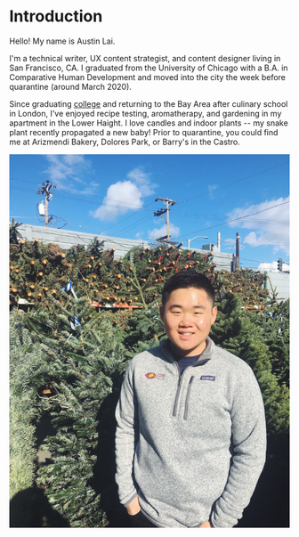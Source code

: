# Introduction

Hello! My name is Austin Lai.

I'm a technical writer, UX content strategist, and content designer living in San Francisco, CA. I graduated from the University of Chicago with a B.A. in Comparative Human Development and moved into the city the week before quarantine \(around March 2020\). 

Since graduating [college](https://collegeadmissions.uchicago.edu/uncommon-blog/adulting-in-college) and returning to the Bay Area after culinary school in London, I've enjoyed recipe testing, aromatherapy, and gardening in my apartment in the Lower Haight. I love candles and indoor plants -- my snake plant recently propagated a new baby! Prior to quarantine, you could find me at Arizmendi Bakery, Dolores Park, or Barry's in the Castro. 

![Flowercraft, San Francisco CA](.gitbook/assets/photo-2.jpg)

